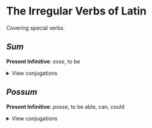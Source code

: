 # The Irregular Verbs of Latin

Covering special verbs.

## _Sum_

**Present Infinitive**: _esse_, to be

<details>
  <summary>View conjugations</summary>

  <table>
    <thead>
      <tr>
        <th colspan="2"></th>
        <th>Present Indicative</th>
        <th>Future Indicative</th>
        <th>Imperfect Indicative</th>
      </tr>
      <tr>
        <th colspan="2"></th>
        <th>am</th>
        <th>will</th>
        <th>was</th>
      </tr>
    </thead>
    <tbody>
      <tr>
        <td rowspan="3">Sg.</td>
        <td>1<sup>st</sup></td>
        <td>sum</td>
        <td>erō</td>
        <td>eram</td>
      </tr>
      <tr>
        <td>2<sup>nd</sup></td>
        <td>es</td>
        <td>eris</td>
        <td>erās</td>
      </tr>
      <tr>
        <td>3<sup>rd</sup></td>
        <td>est</td>
        <td>erit</td>
        <td>erat</td>
      </tr>
      <tr>
        <td rowspan="3">Pl.</td>
        <td>1<sup>st</sup></td>
        <td>sumus</td>
        <td>erimus</td>
        <td>erāmus</td>
      </tr>
      <tr>
        <td>2<sup>nd</sup></td>
        <td>estis</td>
        <td>eritis</td>
        <td>erātis</td>
      </tr>
      <tr>
        <td>3<sup>rd</sup></td>
        <td>sunt</td>
        <td>erunt</td>
        <td>erant</td>
      </tr>
      </tr>
    </tbody>
  </table>
</details>

## _Possum_

**Present Infinitive**: _posse_, to be able, can, could

<details>
  <summary>View conjugations</summary>

  <table>
    <thead>
      <tr>
        <th colspan="2"></th>
        <th>Present Indicative</th>
        <th>Future Indicative</th>
        <th>Imperfect Indicative</th>
      </tr>
      <tr>
        <th colspan="2"></th>
        <th>am</th>
        <th>will</th>
        <th>was</th>
      </tr>
    </thead>
    <tbody>
      <tr>
        <td rowspan="3">Sg.</td>
        <td>1<sup>st</sup></td>
        <td>possum</td>
        <td>poterō</td>
        <td>poteram</td>
      </tr>
      <tr>
        <td>2<sup>nd</sup></td>
        <td>potes</td>
        <td>poteris</td>
        <td>poterās</td>
      </tr>
      <tr>
        <td>3<sup>rd</sup></td>
        <td>potest</td>
        <td>poterit</td>
        <td>poterat</td>
      </tr>
      <tr>
        <td rowspan="3">Pl.</td>
        <td>1<sup>st</sup></td>
        <td>possumus</td>
        <td>poterimus</td>
        <td>poterāmus</td>
      </tr>
      <tr>
        <td>2<sup>nd</sup></td>
        <td>potestis</td>
        <td>poteritis</td>
        <td>poterātis</td>
      </tr>
      <tr>
        <td>3<sup>rd</sup></td>
        <td>possunt</td>
        <td>poterunt</td>
        <td>poterant</td>
      </tr>
      </tr>
    </tbody>
  </table>
</details>